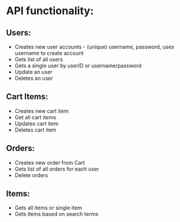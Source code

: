 
# API functionality:
## Users:
- Creates new user accounts - (unique) username, password, uses username to create account
- Gets list of all users
- Gets a single user by userID or username/password
- Update an user
- Deletes an user
## Cart Items:
- Creates new cart item
- Get all cart items
- Updates cart item
- Deletes cart item
## Orders:
- Creates new order from Cart
- Gets list of all orders for each user
- Delete orders
## Items:
- Gets all items or single item
- Gets items based on search terms
